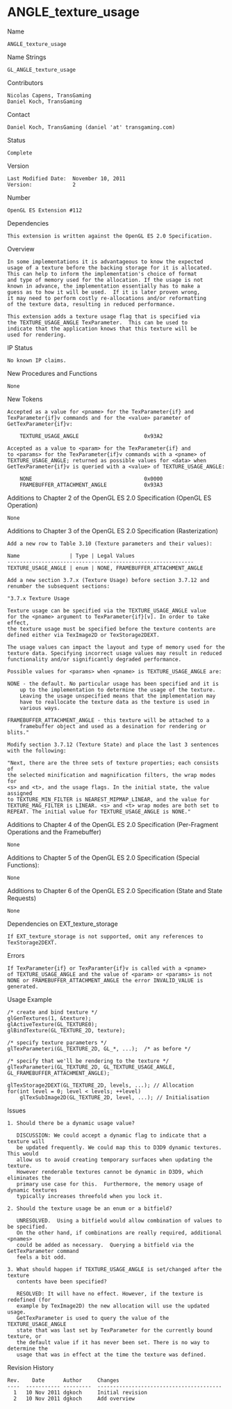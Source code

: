 # ANGLE_texture_usage

Name

    ANGLE_texture_usage

Name Strings

    GL_ANGLE_texture_usage

Contributors

    Nicolas Capens, TransGaming
    Daniel Koch, TransGaming

Contact

    Daniel Koch, TransGaming (daniel 'at' transgaming.com)

Status

    Complete

Version

    Last Modified Date:  November 10, 2011
    Version:             2

Number

    OpenGL ES Extension #112 

Dependencies

    This extension is written against the OpenGL ES 2.0 Specification.

Overview

    In some implementations it is advantageous to know the expected
    usage of a texture before the backing storage for it is allocated.  
    This can help to inform the implementation's choice of format
    and type of memory used for the allocation. If the usage is not
    known in advance, the implementation essentially has to make a 
    guess as to how it will be used.  If it is later proven wrong,
    it may need to perform costly re-allocations and/or reformatting 
    of the texture data, resulting in reduced performance.

    This extension adds a texture usage flag that is specified via
    the TEXTURE_USAGE_ANGLE TexParameter.  This can be used to 
    indicate that the application knows that this texture will be 
    used for rendering.

IP Status

    No known IP claims.

New Procedures and Functions

    None

New Tokens

    Accepted as a value for <pname> for the TexParameter{if} and 
    TexParameter{if}v commands and for the <value> parameter of
    GetTexParameter{if}v: 

        TEXTURE_USAGE_ANGLE                     0x93A2

    Accepted as a value to <param> for the TexParameter{if} and 
    to <params> for the TexParameter{if}v commands with a <pname> of 
    TEXTURE_USAGE_ANGLE; returned as possible values for <data> when 
    GetTexParameter{if}v is queried with a <value> of TEXTURE_USAGE_ANGLE:

        NONE                                    0x0000
        FRAMEBUFFER_ATTACHMENT_ANGLE            0x93A3

Additions to Chapter 2 of the OpenGL ES 2.0 Specification (OpenGL ES Operation)

    None

Additions to Chapter 3 of the OpenGL ES 2.0 Specification (Rasterization)

    Add a new row to Table 3.10 (Texture parameters and their values):

    Name                | Type | Legal Values 
    ------------------------------------------------------------
    TEXTURE_USAGE_ANGLE | enum | NONE, FRAMEBUFFER_ATTACHMENT_ANGLE

    Add a new section 3.7.x (Texture Usage) before section 3.7.12 and 
    renumber the subsequent sections: 

    "3.7.x Texture Usage

    Texture usage can be specified via the TEXTURE_USAGE_ANGLE value
    for the <pname> argument to TexParameter{if}[v]. In order to take effect,
    the texture usage must be specified before the texture contents are
    defined either via TexImage2D or TexStorage2DEXT.

    The usage values can impact the layout and type of memory used for the 
    texture data. Specifying incorrect usage values may result in reduced
    functionality and/or significantly degraded performance.

    Possible values for <params> when <pname> is TEXTURE_USAGE_ANGLE are:

    NONE - the default. No particular usage has been specified and it is
        up to the implementation to determine the usage of the texture.
        Leaving the usage unspecified means that the implementation may 
        have to reallocate the texture data as the texture is used in 
        various ways.

    FRAMEBUFFER_ATTACHMENT_ANGLE - this texture will be attached to a 
        framebuffer object and used as a desination for rendering or blits."

    Modify section 3.7.12 (Texture State) and place the last 3 sentences
    with the following:

    "Next, there are the three sets of texture properties; each consists of
    the selected minification and magnification filters, the wrap modes for
    <s> and <t>, and the usage flags. In the initial state, the value assigned
    to TEXTURE_MIN_FILTER is NEAREST_MIPMAP_LINEAR, and the value for 
    TEXTURE_MAG_FILTER is LINEAR. <s> and <t> wrap modes are both set to
    REPEAT. The initial value for TEXTURE_USAGE_ANGLE is NONE."


Additions to Chapter 4 of the OpenGL ES 2.0 Specification (Per-Fragment
Operations and the Framebuffer)

    None

Additions to Chapter 5 of the OpenGL ES 2.0 Specification (Special
Functions):

    None

Additions to Chapter 6 of the OpenGL ES 2.0 Specification (State and
State Requests)

    None

Dependencies on EXT_texture_storage

    If EXT_texture_storage is not supported, omit any references to 
    TexStorage2DEXT.

Errors

    If TexParameter{if} or TexParamter{if}v is called with a <pname>
    of TEXTURE_USAGE_ANGLE and the value of <param> or <params> is not
    NONE or FRAMEBUFFER_ATTACHMENT_ANGLE the error INVALID_VALUE is
    generated.

Usage Example

    /* create and bind texture */
    glGenTextures(1, &texture);
    glActiveTexture(GL_TEXTURE0);
    glBindTexture(GL_TEXTURE_2D, texture);

    /* specify texture parameters */
    glTexParameteri(GL_TEXTURE_2D, GL_*, ...);  /* as before */
    
    /* specify that we'll be rendering to the texture */
    glTexParameteri(GL_TEXTURE_2D, GL_TEXTURE_USAGE_ANGLE, GL_FRAMEBUFFER_ATTACHMENT_ANGLE);

    glTexStorage2DEXT(GL_TEXTURE_2D, levels, ...); // Allocation
    for(int level = 0; level < levels; ++level)
        glTexSubImage2D(GL_TEXTURE_2D, level, ...); // Initialisation

Issues

    1. Should there be a dynamic usage value?
   
       DISCUSSION: We could accept a dynamic flag to indicate that a texture will
       be updated frequently. We could map this to D3D9 dynamic textures. This would
       allow us to avoid creating temporary surfaces when updating the texture.
       However renderable textures cannot be dynamic in D3D9, which eliminates the 
       primary use case for this.  Furthermore, the memory usage of dynamic textures
       typically increases threefold when you lock it.

    2. Should the texture usage be an enum or a bitfield?

       UNRESOLVED.  Using a bitfield would allow combination of values to be specified.
       On the other hand, if combinations are really required, additional <pnames>
       could be added as necessary.  Querying a bitfield via the GetTexParameter command
       feels a bit odd.

    3. What should happen if TEXTURE_USAGE_ANGLE is set/changed after the texture
       contents have been specified?

       RESOLVED: It will have no effect. However, if the texture is redefined (for 
       example by TexImage2D) the new allocation will use the updated usage.
       GetTexParameter is used to query the value of the TEXTURE_USAGE_ANGLE
       state that was last set by TexParameter for the currently bound texture, or
       the default value if it has never been set. There is no way to determine the 
       usage that was in effect at the time the texture was defined.

Revision History

    Rev.    Date      Author     Changes
    ----  ----------- ---------  ----------------------------------------
      1   10 Nov 2011 dgkoch     Initial revision
      2   10 Nov 2011 dgkoch     Add overview
   

